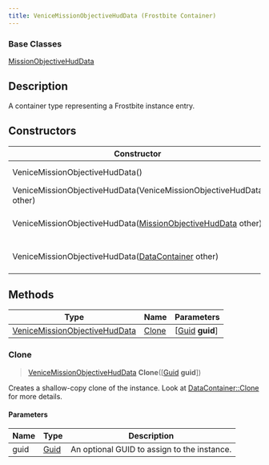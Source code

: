 ```yaml
---
title: VeniceMissionObjectiveHudData (Frostbite Container)
---
```

### Base Classes

[MissionObjectiveHudData](MissionObjectiveHudData)

## Description

A container type representing a Frostbite instance entry.

## Constructors

| Constructor                                                                              | Description                                                                                                                                       |
| ---------------------------------------------------------------------------------------- | ------------------------------------------------------------------------------------------------------------------------------------------------- |
| VeniceMissionObjectiveHudData()                                                          | Create a new instance of this container type.                                                                                                     |
| VeniceMissionObjectiveHudData(VeniceMissionObjectiveHudData other)                       | Create a reference copy of an instance of the same type.                                                                                          |
| VeniceMissionObjectiveHudData([MissionObjectiveHudData](MissionObjectiveHudData) other)  | Upcast an instance of type [MissionObjectiveHudData](MissionObjectiveHudData) to [VeniceMissionObjectiveHudData](VeniceMissionObjectiveHudData).  |
| VeniceMissionObjectiveHudData([DataContainer](/vext/ref/cls/shr/datacontainer) other) | Upcast an instance of type [DataContainer](/vext/ref/cls/shr/datacontainer) to [VeniceMissionObjectiveHudData](VeniceMissionObjectiveHudData). |

## Methods

| Type                                                           | Name            | Parameters                                     |
| -------------------------------------------------------------- | --------------- | ---------------------------------------------- |
| [VeniceMissionObjectiveHudData](VeniceMissionObjectiveHudData) | [Clone](#clone) | \[[Guid](/vext/ref/cls/shr/guid) **guid**\] |

### Clone

> [VeniceMissionObjectiveHudData](VeniceMissionObjectiveHudData) **Clone**(\[[Guid](/vext/ref/cls/shr/guid) **guid**\])

Creates a shallow-copy clone of the instance. Look at [DataContainer::Clone](/vext/ref/cls/shr/datacontainer#clone) for more details.

#### Parameters

| Name | Type         | Description                                 |
| ---- | ------------ | ------------------------------------------- |
| guid | [Guid](Guid) | An optional GUID to assign to the instance. |
